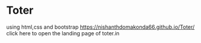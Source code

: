 # Toter
using html,css and bootstrap
https://nishanthdomakonda66.github.io/Toter/    click here to open the landing page of toter.in
